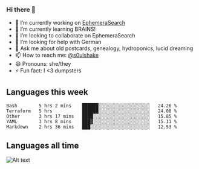 ### Hi there 👋

<!--
**soulshake/soulshake** is a ✨ _special_ ✨ repository because its `README.md` (this file) appears on your GitHub profile.

Here are some ideas to get you started:

- 🔭 I’m currently working on ...
- 🌱 I’m currently learning ...
- 👯 I’m looking to collaborate on ...
- 🤔 I’m looking for help with ...
- 💬 Ask me about ...
- 📫 How to reach me: ...
- 😄 Pronouns: ...
- ⚡ Fun fact: ...
-->


- 🔭 I’m currently working on [EphemeraSearch](https://www.ephemerasearch.com/)
- 🌱 I’m currently learning BRAINS!
- 👯 I’m looking to collaborate on EphemeraSearch
- 🤔 I’m looking for help with German
- 💬 Ask me about old postcards, genealogy, hydroponics, lucid dreaming
- 📫 How to reach me: [@s0ulshake](https://twitter.com/soulshake)
- 😄 Pronouns: she/they
- ⚡ Fun fact: I <3 dumpsters

## Languages this week

<!--START_SECTION:waka-->
```text
Bash        5 hrs 2 mins    ██████░░░░░░░░░░░░░░░░░░░   24.26 % 
Terraform   5 hrs           ██████░░░░░░░░░░░░░░░░░░░   24.08 % 
Other       3 hrs 17 mins   ████░░░░░░░░░░░░░░░░░░░░░   15.85 % 
YAML        3 hrs 8 mins    ███▓░░░░░░░░░░░░░░░░░░░░░   15.11 % 
Markdown    2 hrs 36 mins   ███░░░░░░░░░░░░░░░░░░░░░░   12.53 % 
```
<!--END_SECTION:waka-->

## Languages all time
![Alt text](https://wakatime.com/share/@aj/6aa10b67-a5e9-4fb1-acaf-8692f4385172.svg)
